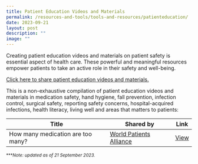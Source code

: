 ```yaml
---
title: Patient Education Videos and Materials
permalink: /resources-and-tools/tools-and-resources/patienteducation/
date: 2023-09-21
layout: post
description: ""
image: ""
---
```

Creating patient education videos and materials on patient safety is essential aspect of health care. These powerful and meaningful resources empower patients to take an active role in their safety and well-being. 

[Click here to share patient education videos and materials.](https://form.gov.sg/650bb9f04fe23e00118e5cb0)

This is a non-exhaustive compilation of patient education videos and materials in medication safety, hand hygiene, fall prevention, infection control, surgical safety, reporting safety concerns, hospital-acquired infections, health literacy, living well and areas that matters to patients:

| Title | Shared by | Link | 
| -------- | -------- | -------- | 
| How many medication are too many?  | [World Patients Alliance](https://www.worldpatientsalliance.org/)     | [View](https://www.youtube.com/watch?v=Vh_oW05piYo )



<small> ****Note: updated as of 21 September 2023.*</small>